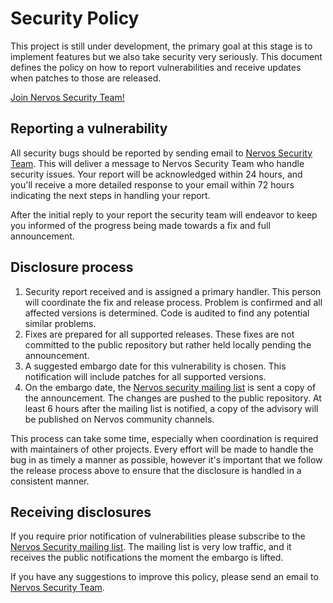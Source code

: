 # Security Policy

This project is still under development, the primary goal at this stage is to implement features but we also take security very seriously. This document defines the policy on how to report vulnerabilities and receive updates when patches to those are released.

[Join Nervos Security Team!](mailto:careers@nervos.org)


## Reporting a vulnerability

All security bugs should be reported by sending email to [Nervos Security Team](mailto:security@nervos.org). This will deliver a message to Nervos Security Team who handle security issues. Your report will be acknowledged within 24 hours, and you'll receive a more detailed response to your email within 72 hours indicating the next steps in handling your report.

After the initial reply to your report the security team will endeavor to keep you informed of the progress being made towards a fix and full announcement.

## Disclosure process

1. Security report received and is assigned a primary handler. This person will coordinate the fix and release process. Problem is confirmed and all affected versions is determined. Code is audited to find any potential similar problems.
2. Fixes are prepared for all supported releases. These fixes are not committed to the public repository but rather held locally pending the announcement.
3. A suggested embargo date for this vulnerability is chosen. This notification will include patches for all supported versions.
4. On the embargo date, the [Nervos security mailing list](https://groups.google.com/u/0/a/nervos.org/g/security-mailing-list) is sent a copy of the announcement. The changes are pushed to the public repository. At least 6 hours after the mailing list is notified, a copy of the advisory will be published on Nervos community channels.

This process can take some time, especially when coordination is required with maintainers of other projects. Every effort will be made to handle the bug in as timely a manner as possible, however it's important that we follow the release process above to ensure that the disclosure is handled in a consistent manner.

## Receiving disclosures

If you require prior notification of vulnerabilities please subscribe to the [Nervos Security mailing list](https://groups.google.com/u/0/a/nervos.org/g/security-mailing-list). The mailing list is very low traffic, and it receives the public notifications the moment the embargo is lifted.

If you have any suggestions to improve this policy, please send an email to [Nervos Security Team](mailto:security@nervos.org).
